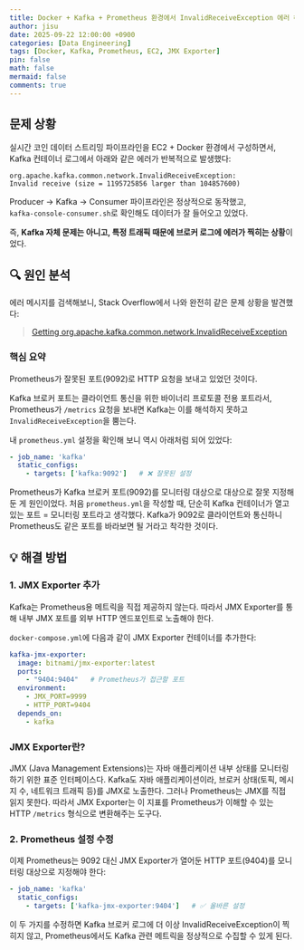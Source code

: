 ```yaml
---
title: Docker + Kafka + Prometheus 환경에서 InvalidReceiveException 에러 해결기
author: jisu
date: 2025-09-22 12:00:00 +0900
categories: [Data Engineering]
tags: [Docker, Kafka, Prometheus, EC2, JMX Exporter]
pin: false
math: false
mermaid: false
comments: true
---
```


## 문제 상황
실시간 코인 데이터 스트리밍 파이프라인을 EC2 + Docker 환경에서 구성하면서,  
Kafka 컨테이너 로그에서 아래와 같은 에러가 반복적으로 발생했다:

```
org.apache.kafka.common.network.InvalidReceiveException:
Invalid receive (size = 1195725856 larger than 104857600)
```

Producer → Kafka → Consumer 파이프라인은 정상적으로 동작했고,  
`kafka-console-consumer.sh`로 확인해도 데이터가 잘 들어오고 있었다.  

즉, **Kafka 자체 문제는 아니고, 특정 트래픽 때문에 브로커 로그에 에러가 찍히는 상황**이었다.  

## 🔍 원인 분석

에러 메시지를 검색해보니, Stack Overflow에서 나와 완전히 같은 문제 상황을 발견했다:

> [Getting org.apache.kafka.common.network.InvalidReceiveException](https://stackoverflow.com/questions/49370959/getting-org-apache-kafka-common-network-invalidreceiveexception-invalid-receiv)

### **핵심 요약**

Prometheus가 잘못된 포트(9092)로 HTTP 요청을 보내고 있었던 것이다.
  
Kafka 브로커 포트는 클라이언트 통신을 위한 바이너리 프로토콜 전용 포트라서,
Prometheus가 `/metrics` 요청을 보내면 Kafka는 이를 해석하지 못하고 `InvalidReceiveException`을 뿜는다.

내 `prometheus.yml` 설정을 확인해 보니 역시 아래처럼 되어 있었다:

```yaml
- job_name: 'kafka'
  static_configs:
    - targets: ['kafka:9092']   # ❌ 잘못된 설정
```

Prometheus가 Kafka 브로커 포트(9092)를 모니터링 대상으로 대상으로 잘못 지정해 둔 게 원인이었다.
처음 `prometheus.yml`을 작성할 때, 단순히 Kafka 컨테이너가 열고 있는 포트 = 모니터링 포트라고 생각했다.
Kafka가 9092로 클라이언트와 통신하니 Prometheus도 같은 포트를 바라보면 될 거라고 착각한 것이다.

## 💡 해결 방법

### 1. JMX Exporter 추가

Kafka는 Prometheus용 메트릭을 직접 제공하지 않는다.
따라서 JMX Exporter를 통해 내부 JMX 포트를 외부 HTTP 엔드포인트로 노출해야 한다.

`docker-compose.yml`에 다음과 같이 JMX Exporter 컨테이너를 추가한다:

```yaml
kafka-jmx-exporter:
  image: bitnami/jmx-exporter:latest
  ports:
    - "9404:9404"   # Prometheus가 접근할 포트
  environment:
    - JMX_PORT=9999
    - HTTP_PORT=9404
  depends_on:
    - kafka

```

### JMX Exporter란?
JMX (Java Management Extensions)는 자바 애플리케이션 내부 상태를 모니터링하기 위한 표준 인터페이스다.
Kafka도 자바 애플리케이션이라, 브로커 상태(토픽, 메시지 수, 네트워크 트래픽 등)를 JMX로 노출한다.
그러나 Prometheus는 JMX를 직접 읽지 못한다.
따라서 JMX Exporter는 이 지표를 Prometheus가 이해할 수 있는 HTTP `/metrics` 형식으로 변환해주는 도구다.

### 2. Prometheus 설정 수정

이제 Prometheus는 9092 대신 JMX Exporter가 열어둔 HTTP 포트(9404)를 모니터링 대상으로 지정해야 한다:

```yaml
- job_name: 'kafka'
  static_configs:
    - targets: ['kafka-jmx-exporter:9404']   # ✅ 올바른 설정
```

이 두 가지를 수정하면 Kafka 브로커 로그에 더 이상 InvalidReceiveException이 찍히지 않고,
Prometheus에서도 Kafka 관련 메트릭을 정상적으로 수집할 수 있게 된다.

